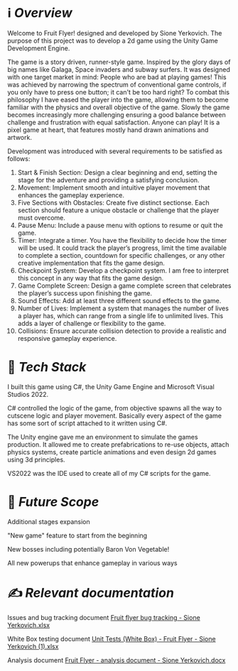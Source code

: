 # ℹ️ *Overview*
Welcome to Fruit Flyer! designed and developed by Sione Yerkovich. The purpose of this project was to develop a 2d game using the Unity Game Development Engine.

The game is a story driven, runner-style game. Inspired by the glory days of big names like Galaga, Space invaders and subway surfers. It was designed with one target market in mind: People who are bad at playing games! This was achieved by narrowing the spectrum
of conventional game controls, if you only have to press one button; it can't be too hard right? To combat this philosophy I have eased the player into the game, allowing them to become familiar with the physics and overall objective of the game. Slowly the game
becomes increasingly more challenging ensuring a good balance between challenge and frustration with equal satisfaction. Anyone can play!
It is a pixel game at heart, that features mostly hand drawn animations and artwork. 

Development was introduced with several requirements to be satisfied as follows:

1. Start & Finish Section: Design a clear beginning and end, setting the stage for the adventure and providing a satisfying conclusion.
2. Movement: Implement smooth and intuitive player movement that enhances the gameplay experience.
3. Five Sections with Obstacles: Create five distinct sectionse. Each section should feature a unique obstacle or challenge that the player must overcome.
4. Pause Menu: Include a pause menu with options to resume or quit the game.
5. Timer: Integrate a timer. You have the flexibility to decide how the timer will be used. It could track the player’s progress, limit the time available to complete a section, countdown for specific challenges, or any other creative implementation that fits the game design.
6. Checkpoint System: Develop a checkpoint system. I am free to interpret this concept in any way that fits the game design.
7. Game Complete Screen: Design a game complete screen that celebrates the player’s success upon finishing the game.
8. Sound Effects: Add at least three different sound effects to the game.
9. Number of Lives: Implement a system that manages the number of lives a player has, which can range from a single life to unlimited lives. This adds a layer of challenge or flexibility to the game.
10. Collisions: Ensure accurate collision detection to provide a realistic and responsive gameplay experience.

# 🚀 *Tech Stack*
I built this game using C#, the Unity Game Engine and Microsoft Visual Studios 2022.

C# controlled the logic of the game, from objective spawns all the way to cutscene logic and player movement. Basically every aspect of the game has some sort of script attached to it written using C#.

The Unity engine gave me an environment to simulate the games production. It allowed me to create prefabrications to re-use objects, attach physics systems, create particle animations and even design 2d games using 3d principles.

VS2022 was the IDE used to create all of my C# scripts for the game.

# 💭 *Future Scope*
Additional stages expansion

"New game" feature to start from the beginning

New bosses including potentially Baron Von Vegetable!

All new powerups that enhance gameplay in various ways

# ✍️ *Relevant documentation*

Issues and bug tracking document [Fruit flyer bug tracking - Sione Yerkovich.xlsx](https://github.com/user-attachments/files/20447047/Fruit.flyer.bug.tracking.-.Sione.Yerkovich.xlsx)

White Box testing document [Unit Tests (White Box) - Fruit Flyer - Sione Yerkovich (1).xlsx](https://github.com/user-attachments/files/20447052/Unit.Tests.White.Box.-.Fruit.Flyer.-.Sione.Yerkovich.1.xlsx)

Analysis document [Fruit Flyer - analysis document - Sione Yerkovich.docx](https://github.com/user-attachments/files/20447054/Fruit.Flyer.-.analysis.document.-.Sione.Yerkovich.docx)
